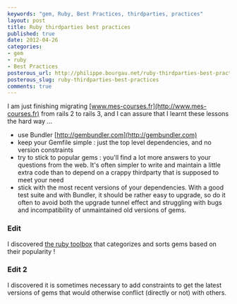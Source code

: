 ```yaml
---
keywords: "gem, Ruby, Best Practices, thirdparties, practices"
layout: post
title: Ruby thirdparties best practices
published: true
date: 2012-04-26
categories:
- gem
- ruby
- Best Practices
posterous_url: http://philippe.bourgau.net/ruby-thirdparties-best-practices
posterous_slug: ruby-thirdparties-best-practices
comments: true
---
```

I am just finishing migrating [www.mes-courses.fr](http://www.mes-courses.fr) from rails 2 to rails 3, and I can assure that I learnt these lessons the hard way ...

* use Bundler [http://gembundler.com](http://gembundler.com)
* keep your Gemfile simple : just the top level dependencies, and no version constraints
* try to stick to popular gems : you'll find a lot more answers to your questions from the web. It's often simpler to write and maintain a little extra code than to depend on a crappy thirdparty that is supposed to meet your need
* stick with the most recent versions of your dependencies. With a good test suite and with Bundler, it should be rather easy to upgrade, so do it often to avoid both the upgrade tunnel effect and struggling with bugs and incompatibility of unmaintained old versions of gems.

### Edit

I discovered [the ruby toolbox](http://www.ruby-toolbox.com) that categorizes and sorts gems based on their popularity !

### Edit 2

I discovered it is sometimes necessary to add constraints to get the latest versions of gems that would otherwise conflict (directly or not) with others.
